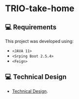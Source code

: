 # TRIO-take-home

## 💻 Requirements

This project was developed using:
* `<JAVA 11>`
* `<Srping Boot 2.5.4>`
* `<Feign>`

## 💻 Technical Design
* [Technical Design](https://docs.google.com/document/d/1ruRdWGo6QdgYknntwt41pOtbRfP5fDusxzF6iHuhzDE/edit?usp=sharing).

